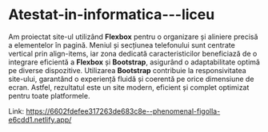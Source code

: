 # Atestat-in-informatica---liceu

Am proiectat site-ul utilizând **Flexbox** pentru o organizare și aliniere precisă a elementelor în pagină. Meniul și secțiunea telefonului sunt centrate vertical prin align-items, iar zona dedicată caracteristicilor beneficiază de o integrare eficientă a **Flexbox** și **Bootstrap**, asigurând o adaptabilitate optimă pe diverse dispozitive. Utilizarea **Bootstrap** contribuie la responsivitatea site-ului, garantând o experiență fluidă și coerentă pe orice dimensiune de ecran. Astfel, rezultatul este un site modern, eficient și complet optimizat pentru toate platformele.

Link:
https://6602fdefee317263de683c8e--phenomenal-figolla-e6cdd1.netlify.app/
